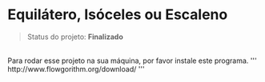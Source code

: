 # Equilátero, Isóceles ou Escaleno
> Status do projeto: <strong>Finalizado</strong>
<br>
Para rodar esse projeto na sua máquina, por favor instale este programa.
'''
http://www.flowgorithm.org/download/
'''
